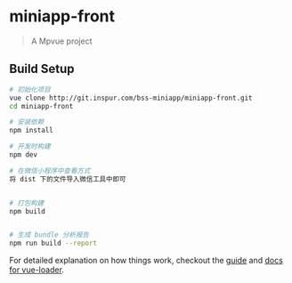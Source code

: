 # miniapp-front

> A Mpvue project

## Build Setup

``` bash
# 初始化项目
vue clone http://git.inspur.com/bss-miniapp/miniapp-front.git
cd miniapp-front

# 安装依赖
npm install

# 开发时构建
npm dev

# 在微信小程序中查看方式
将 dist 下的文件导入微信工具中即可


# 打包构建
npm build


# 生成 bundle 分析报告
npm run build --report
```

For detailed explanation on how things work, checkout the [guide](http://vuejs-templates.github.io/webpack/) and [docs for vue-loader](http://vuejs.github.io/vue-loader).
